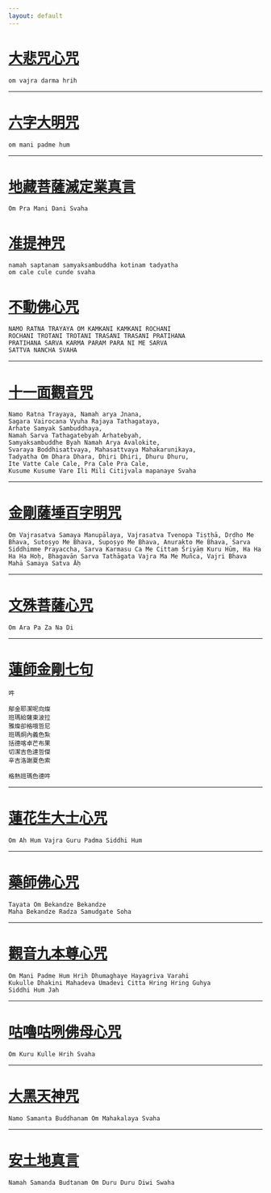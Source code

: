```yaml
---
layout: default
---
```


# [大悲咒心咒](/om-vajra-darma-hrih)

```
om vajra darma hrih
```
---

# [六字大明咒](/om-mani-padme-hum)

```
om mani padme hum
```
---

# [地藏菩薩滅定業真言](/mantra-of-ksitigarbha-bodhisattva)

```
Om Pra Mani Dani Svaha
```

# [准提神咒](/cundhi-bodhisattva-mantra)

```
namah saptanam samyaksambuddha kotinam tadyatha
om cale cule cunde svaha
```


# [不動佛心咒](/akshobhya-mantra)

```
NAMO RATNA TRAYAYA OM KAMKANI KAMKANI ROCHANI
ROCHANI TROTANI TROTANI TRASANI TRASANI PRATIHANA
PRATIHANA SARVA KARMA PARAM PARA NI ME SARVA
SATTVA NANCHA SVAHA
```

---

# [十一面觀音咒](/arya-ekadasa-mukha-dharani)

```
Namo Ratna Trayaya, Namah arya Jnana,
Sagara Vairocana Vyuha Rajaya Tathagataya,
Arhate Samyak Sambuddhaya,
Namah Sarva Tathagatebyah Arhatebyah,
Samyaksambuddhe Byah Namah Arya Avalokite,
Svaraya Boddhisattvaya, Mahasattvaya Mahakarunikaya,
Tadyatha Om Dhara Dhara, Dhiri Dhiri, Dhuru Dhuru,
Ite Vatte Cale Cale, Pra Cale Pra Cale,
Kusume Kusume Vare Ili Mili Citijvala mapanaye Svaha
```

---

# [金剛薩埵百字明咒](/vajrasattva-mantra)

```
Oṃ Vajrasatva Samaya Manupālaya, Vajrasatva Tvenopa Tiṣṭḥā, Dṛḍho Me Bhava, Sutoṣyo Me Bhava, Supoṣyo Me Bhava, Anurakto Me Bhava, Sarva Siddhimme Prayaccha, Sarva Karmasu Ca Me Cittaṃ Śriyāṃ Kuru Hūṃ, Ha Ha Ha Ha Hoḥ, Bhagavān Sarva Tathāgata Vajra Ma Me Muñca, Vajri Bhava Mahā Samaya Satva Āḥ
```

---

# [文殊菩薩心咒](/manjushri-mantra)

```
Om Ara Pa Za Na Di
```

---

# [蓮師金剛七句](/seven-line-prayer-to-guru-rinpoche)

```
吽

鄔金耶潔呢向燦
班瑪給薩東波拉
雅燦卻格哦哲尼
班瑪炯內義色紮
括德喀卓芒布果
切潔吉色達哲傑
辛吉洛謝夏色索

格熱班瑪色德吽
```

---

# [蓮花生大士心咒](padmasambhava-guru-rinpoche-mantra)

```
Om Ah Hum Vajra Guru Padma Siddhi Hum
```

---

# [藥師佛心咒](/medicine-buddha-dharani)

```
Tayata Om Bekandze Bekandze
Maha Bekandze Radza Samudgate Soha
```

---

# [觀音九本尊心咒](/mantra-of-nine-deities)

```
Om Mani Padme Hum Hrih Dhumaghaye Hayagriva Varahi
Kukulle Dhakini Mahadeva Umadevi Citta Hring Hring Guhya
Siddhi Hum Jah
```

---

# [咕嚕咕咧佛母心咒](/kurukulle-mantra)

```
Om Kuru Kulle Hrih Svaha
```

---

# [大黑天神咒](/mahakala-mantra)

```
Namo Samanta Buddhanam Om Mahakalaya Svaha
```

---

# [安土地真言](/earth-god-mantra)

```
Namah Samanda Budtanam Om Duru Duru Diwi Swaha
```
